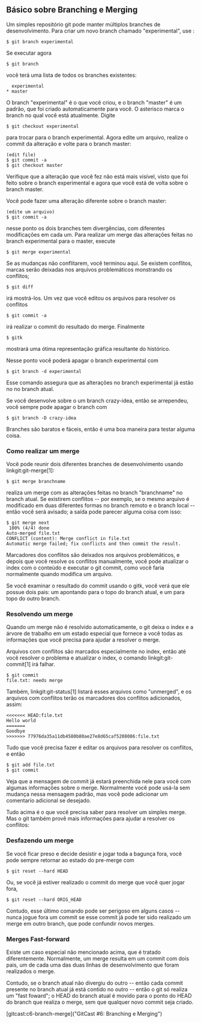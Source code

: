 ﻿## Básico sobre Branching e Merging ##

Um simples repositório git pode manter múltiplos branches de
desenvolvimento. Para criar um novo branch chamado "experimental",
use :

    $ git branch experimental

Se executar agora

    $ git branch

você terá uma lista de todos os branches existentes:
    
      experimental
    * master

O branch "experimental" é o que você criou, e o branch "master" é um 
padrão, que foi criado automaticamente para você. O asterisco marca o branch
no qual você está atualmente.
Digite

    $ git checkout experimental

para trocar para o branch experimental. Agora edite um arquivo, realize o 
commit da alteração e volte para o branch master:

    (edit file)
    $ git commit -a
    $ git checkout master

Verifique que a alteração que você fez não está mais visível, visto que foi 
feito sobre o branch experimental e agora que você está de volta sobre o branch 
master.

Você pode fazer uma alteração diferente sobre o branch master:

    (edite um arquivo)
    $ git commit -a

nesse ponto os dois branches tem divergências, com diferentes modificações em 
cada um. Para realizar um merge das alterações feitas no branch experimental 
para o master, execute

    $ git merge experimental

Se as mudanças não conflitarem, você terminou aqui. Se existem conflitos,
marcas serão deixadas nos arquivos problemáticos monstrando os conflitos;

    $ git diff

irá mostrá-los. Um vez que você editou os arquivos para resolver os conflitos    

    $ git commit -a

irá realizar o commit do resultado do merge. Finalmente

    $ gitk

mostrará uma ótima representação gráfica resultante do histórico.

Nesse ponto você poderá apagar o branch experimental com

    $ git branch -d experimental

Esse comando assegura que as alterações no branch experimental já estão no 
no branch atual.

Se você desenvolve sobre o um branch crazy-idea, então se arrependeu, você 
sempre pode apagar o branch com

    $ git branch -D crazy-idea

Branches são baratos e fáceis, então é uma boa maneira para testar alguma coisa.

### Como realizar um merge ###

Você pode reunir dois diferentes branches de desenvolvimento usando 
linkgit:git-merge[1]:

    $ git merge branchname

realiza um merge com as alterações feitas no branch "branchname" no branch 
atual. Se existirem conflitos -- por exemplo, se o mesmo arquivo é modificado
em duas diferentes formas no branch remoto e o branch local -- então você será
avisado; a saída pode parecer alguma coisa com isso:

    $ git merge next
     100% (4/4) done
    Auto-merged file.txt
    CONFLICT (content): Merge conflict in file.txt
    Automatic merge failed; fix conflicts and then commit the result.

Marcadores dos conflitos são deixados nos arquivos problemáticos, e depois que
você resolve os conflitos manualmente, você pode atualizar o index com o 
conteúdo e executar o git commit, como você faria normalmente quando modifica 
um arquivo.

Se você examinar o resultado do commit usando o gitk, você verá que ele
possue dois pais: um apontando para o topo do branch atual, e um para topo
do outro branch.

### Resolvendo um merge ###

Quando um merge não é resolvido automaticamente, o git deixa o index e a
árvore de trabalho em um estado especial que fornece a você todas as 
informações que você precisa para ajudar a resolver o merge.

Arquivos com conflitos são marcados especialmente no index, então até 
você resolver o problema e atualizar o index, o comando linkgit:git-commit[1] 
irá falhar.

    $ git commit
    file.txt: needs merge

Também, linkgit:git-status[1] listará esses arquivos como "unmerged", e os 
arquivos com conflitos terão os marcadores dos conflitos adicionados, assim:

    <<<<<<< HEAD:file.txt
    Hello world
    =======
    Goodbye
    >>>>>>> 77976da35a11db4580b80ae27e8d65caf5208086:file.txt

Tudo que você precisa fazer é editar os arquivos para resolver os conflitos,
e então

    $ git add file.txt
    $ git commit

Veja que a mensagem de commit já estará preenchida nele para você com
algumas informações sobre o merge. Normalmente você pode usá-la sem mudança 
nessa mensagem padrão, mas você pode adicionar um comentario adicional se
desejado.

Tudo acima é o que você precisa saber para resolver um simples merge. Mas o git
também provê mais informações para ajudar a resolver os conflitos:

### Desfazendo um merge ###

Se você ficar preso e decide desistir e jogar toda a bagunça fora, você pode 
sempre retornar ao estado do pre-merge com

    $ git reset --hard HEAD

Ou, se você já estiver realizado o commit do merge que você quer jogar fora,

    $ git reset --hard ORIG_HEAD

Contudo, esse último comando pode ser perigoso em alguns casos -- nunca jogue
fora um commit se esse commit já pode ter sido realizado um merge em outro 
branch, que pode confundir novos merges.

### Merges Fast-forward ###

Existe um caso especial não mencionado acima, que é tratado diferentemente.
Normalmente, um merge resulta em um commit com dois pais, um de cada uma das
duas linhas de desenvolvimento que foram realizados o merge.

Contudo, se o branch atual não divergiu do outro -- então cada commit 
presente no branch atual já está contido no outro -- então o git só realiza um
"fast foward"; o HEAD do branch atual é movido para o ponto do HEAD do branch 
que realiza o merge, sem que qualquer novo commit seja criado.


[gitcast:c6-branch-merge]("GitCast #6: Branching e Merging")
